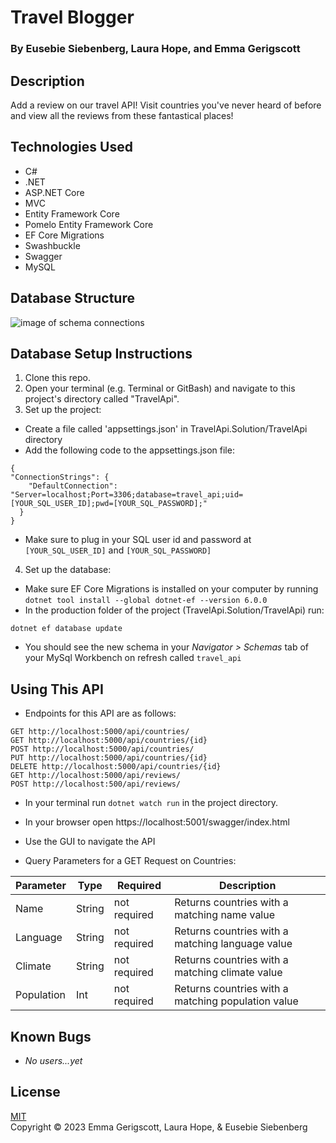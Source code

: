 # Travel Blogger

### By Eusebie Siebenberg, Laura Hope, and Emma Gerigscott

<!-- ![gif of webpage in action](./PierresAuthenticTreats/wwwroot/img/pierreat.gif) -->

## Description

Add a review on our travel API! Visit countries you've never heard of before and view all the reviews from these fantastical places!

## Technologies Used

* C#
* .NET
* ASP.NET Core
* MVC
* Entity Framework Core
* Pomelo Entity Framework Core
* EF Core Migrations
* Swashbuckle
* Swagger
* MySQL

## Database Structure

![image of schema connections](../TravelApi.Solution/TravelApi/wwwroot/img/travelSchema.png)

## Database Setup Instructions

1. Clone this repo.
2. Open your terminal (e.g. Terminal or GitBash) and navigate to this project's directory called "TravelApi".
3. Set up the project:
  * Create a file called 'appsettings.json' in TravelApi.Solution/TravelApi directory
  * Add the following code to the appsettings.json file:
  ```
  {
  "ConnectionStrings": {
      "DefaultConnection": "Server=localhost;Port=3306;database=travel_api;uid=[YOUR_SQL_USER_ID];pwd=[YOUR_SQL_PASSWORD];"
    }
  }
  ```
  * Make sure to plug in your SQL user id and password at ```[YOUR_SQL_USER_ID]``` and ```[YOUR_SQL_PASSWORD]```
4. Set up the database:
  * Make sure EF Core Migrations is installed on your computer by running ```dotnet tool install --global dotnet-ef --version 6.0.0```
  * In the production folder of the project (TravelApi.Solution/TravelApi) run:
  ```
  dotnet ef database update
  ```
  * You should see the new schema in your _Navigator > Schemas_ tab of your MySql Workbench on refresh called ```travel_api```

## Using This API
* Endpoints for this API are as follows:
```
GET http://localhost:5000/api/countries/
GET http://localhost:5000/api/countries/{id}
POST http://localhost:5000/api/countries/
PUT http://localhost:5000/api/countries/{id}
DELETE http://localhost:5000/api/countries/{id}
GET http://localhost:5000/api/reviews/
POST http://localhost:500/api/reviews/
```
* In your terminal run ```dotnet watch run``` in the project directory.
* In your browser open https://localhost:5001/swagger/index.html
* Use the GUI to navigate the API

* Query Parameters for a GET Request on Countries: 

| Parameter  | Type   | Required     | Description                                      |
|----------- |-----   | ---------    | -------------                                    |
| Name       | String | not required | Returns countries with a matching name value     |
| Language   | String | not required | Returns countries with a matching language value |
| Climate    | String | not required | Returns countries with a matching climate value  |
| Population | Int    | not required | Returns countries with a matching population value |


## Known Bugs

* _No users...yet_

## License
[MIT](https://opensource.org/licenses/MIT)  
Copyright © 2023 Emma Gerigscott, Laura Hope, & Eusebie Siebenberg